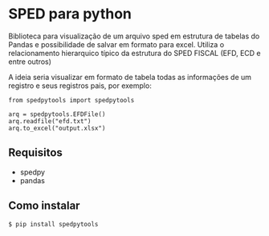 # SPED para python

Biblioteca para visualização de um arquivo sped em estrutura de tabelas do Pandas e possibilidade de salvar em formato para excel.
Utiliza o relacionamento hierarquico típico da estrutura do SPED FISCAL (EFD, ECD e entre outros)

A ideia seria visualizar em formato de tabela todas as informações de um registro e seus registros pais, por exemplo:

	from spedpytools import spedpytools
	
    arq = spedpytools.EFDFile()
    arq.readfile("efd.txt")
    arq.to_excel("output.xlsx")

## Requisitos

- spedpy
- pandas

## Como instalar

    $ pip install spedpytools